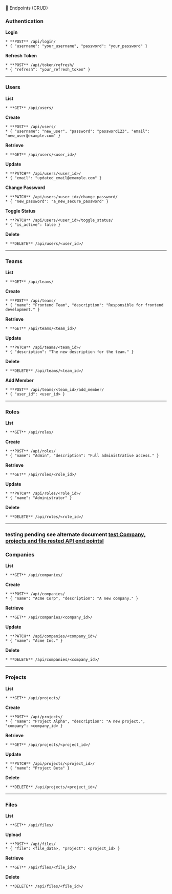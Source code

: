 📂 Endpoints (CRUD)

### **Authentication**

**Login**
```
* **POST** /api/login/  
* { "username": "your_username", "password": "your_password" }
```
**Refresh Token**
```
* **POST** /api/token/refresh/  
* { "refresh": "your_refresh_token" }
```
---
### **Users**

**List**
```
* **GET** /api/users/
```
**Create**
```
* **POST** /api/users/  
* { "username": "new_user", "password": "password123", "email": "new_user@example.com" }
```
**Retrieve**
```
* **GET** /api/users/<user_id>/
```
**Update**
```
* **PATCH** /api/users/<user_id>/  
* { "email": "updated_email@example.com" }
```
**Change Password**
```
* **PATCH** /api/users/<user_id>/change_password/  
* { "new_password": "a_new_secure_password" }
```
**Toggle Status**
```
* **PATCH** /api/users/<user_id>/toggle_status/  
* { "is_active": false }
```
**Delete**
```
* **DELETE** /api/users/<user_id>/
```

---
### **Teams**

**List**
```
* **GET** /api/teams/
```
**Create**
```
* **POST** /api/teams/  
* { "name": "Frontend Team", "description": "Responsible for frontend development." }
```
**Retrieve**
```
* **GET** /api/teams/<team_id>/
```
**Update**
```
* **PATCH** /api/teams/<team_id>/  
* { "description": "The new description for the team." }
```
**Delete**
```
* **DELETE** /api/teams/<team_id>/
```
**Add Member**
```
* **POST** /api/teams/<team_id>/add_member/  
* { "user_id": <user_id> }
```
---
### **Roles**

**List**
```
* **GET** /api/roles/
```
**Create**
```
* **POST** /api/roles/  
* { "name": "Admin", "description": "Full administrative access." }
```
**Retrieve**
```
* **GET** /api/roles/<role_id>/
```
**Update**
```
* **PATCH** /api/roles/<role_id>/  
* { "name": "Administrator" }
```
**Delete**
```
* **DELETE** /api/roles/<role_id>/
```


----- 
### testing pending see alternate document [test Company, projects and file rested API end pointsI](../project_management/test_API.md) 
### **Companies**

**List**
```
* **GET** /api/companies/
```
**Create**
```
* **POST** /api/companies/  
* { "name": "Acme Corp", "description": "A new company." }
```
**Retrieve**
```
* **GET** /api/companies/<company_id>/
```
**Update**
```
* **PATCH** /api/companies/<company_id>/  
* { "name": "Acme Inc." }
```
**Delete**
```
* **DELETE** /api/companies/<company_id>/
```
---
### **Projects**

**List**
```
* **GET** /api/projects/
```
**Create**
```
* **POST** /api/projects/  
* { "name": "Project Alpha", "description": "A new project.", "company": <company_id> }
```
**Retrieve**
```
* **GET** /api/projects/<project_id>/
```
**Update**
```
* **PATCH** /api/projects/<project_id>/  
* { "name": "Project Beta" }
```
**Delete**
```
* **DELETE** /api/projects/<project_id>/
```
---
### **Files**

**List**
```
* **GET** /api/files/
```
**Upload**
```
* **POST** /api/files/  
* { "file": <file_data>, "project": <project_id> }
```
**Retrieve**
```
* **GET** /api/files/<file_id>/
```
**Delete**
```
* **DELETE** /api/files/<file_id>/
```